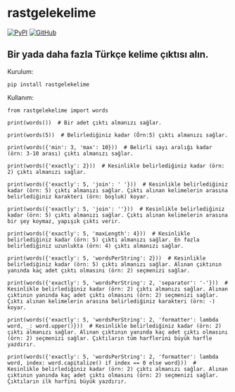 # rastgelekelime

[![PyPI](https://img.shields.io/badge/PyPI-blue?logo=PyPI&style=flat-square)](https://pypi.org/project/rastgelekelime)
[![GitHub](https://img.shields.io/badge/GitHub-black?logo=GitHub&style=flat-square)](https://github.com/EnesKeremAYDIN/pip-rastgelekelime)

## Bir yada daha fazla Türkçe kelime çıktısı alın.

Kurulum:

    pip install rastgelekelime

Kullanım:

    from rastgelekelime import words

    print(words())  # Bir adet çıktı almanızı sağlar.

    print(words(5))  # Belirlediğiniz kadar (Örn:5) çıktı almanızı sağlar.

    print(words({'min': 3, 'max': 10}))  # Belirli sayı aralığı kadar (örn: 3-10 arası) çıktı almanızı sağlar.

    print(words({'exactly': 2}))  # Kesinlikle belirlediğiniz kadar (örn: 2) çıktı almanızı sağlar.

    print(words({'exactly': 5, 'join': ' '}))  # Kesinlikle belirlediğiniz kadar (örn: 5) çıktı almanızı sağlar. Çıktı alınan kelimelerin arasına belirlediğiniz karakteri (örn: boşluk) koyar.

    print(words({'exactly': 5, 'join': ''}))  # Kesinlikle belirlediğiniz kadar (örn: 5) çıktı almanızı sağlar. Çıktı alınan kelimelerin arasına bir şey koymaz, yapışık çıktı verir.

    print(words({'exactly': 5, 'maxLength': 4}))  # Kesinlikle belirlediğiniz kadar (örn: 5) çıktı almanızı sağlar. En fazla belirlediğiniz uzunlukta (örn: 4) çıktı almanızı sağlar.

    print(words({'exactly': 5, 'wordsPerString': 2}))  # Kesinlikle belirlediğiniz kadar (örn: 5) çıktı almanızı sağlar. Alınan çıktının yanında kaç adet çıktı olmasını (örn: 2) seçmenizi sağlar.

    print(words({'exactly': 5, 'wordsPerString': 2, 'separator': '-'}))  # Kesinlikle belirlediğiniz kadar (örn: 2) çıktı almanızı sağlar. Alınan çıktının yanında kaç adet çıktı olmasını (örn: 2) seçmenizi sağlar. Çıktı alınan kelimelerin arasına belirlediğiniz karakteri (örn: -) koyar.

    print(words({'exactly': 5, 'wordsPerString': 2, 'formatter': lambda word, _: word.upper()}))  # Kesinlikle belirlediğiniz kadar (örn: 2) çıktı almanızı sağlar. Alınan çıktının yanında kaç adet çıktı olmasını (örn: 2) seçmenizi sağlar. Çıktıların tüm harflerini büyük harfle yazdırır.

    print(words({'exactly': 5, 'wordsPerString': 2, 'formatter': lambda word, index: word.capitalize() if index == 0 else word}))  # Kesinlikle belirlediğiniz kadar (örn: 2) çıktı almanızı sağlar. Alınan çıktının yanında kaç adet çıktı olmasını (örn: 2) seçmenizi sağlar. Çıktıların ilk harfini büyük yazdırır.
